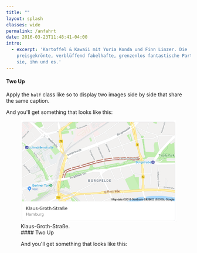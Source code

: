 ```yaml
---
title: ""
layout: splash
classes: wide
permalink: /anfahrt
date: 2016-03-23T11:48:41-04:00
intro: 
  - excerpt: 'Kartoffel & Kawaii mit Yuria Konda und Finn Linzer. Die
    preisgekrönte, verblüffend fabelhafte, grenzenlos fantastische Party für
    sie, ihn und es.'
---
```



#### Two Up

Apply the `half` class like so to display two images side by side that share the same caption.

And you'll get something that looks like this:

<figure class="half">
        <img src="/assets/images/strasse.png">
        <figcaption>Klaus-Groth-Straße.</figcaption>
#### Two Up



And you'll get something that looks like this:

